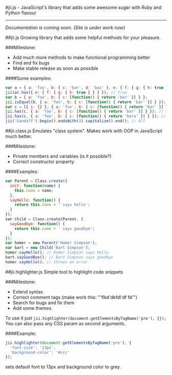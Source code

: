 #jii.js - JavaScript's library that adds some awesome sugar with Ruby and Python flavour
________________________________________________________________________________________

*Documentation is coming soon. (Site is under work now)*

##jii.js
Growing library that adds some helpful methods for your pleasure.

###Milestone:
- Add much more methods to make functional programming better
- Find and fix bugs
- Make stable release as soon as possible

####Some examples:
```javascript
var a = { a: 'foo', b: { c: 'bar', d: 'baz' }, e: { f: { g: { h: true } } } };
jii(a).has({ e: { f: { g: { h: true } } } }); // true
var b = { a: 'foo', b: { c: [function() { return 'bar' }] } };
jii.isEqual(b, { a: 'foo', b: { c: [function() { return 'bar' }] } }); // true
var c = [{ i: {} }, { a: 'foo', b: { c: [function() { return 'bar' }] } }, ['foo', 'bar', 'baz']];
jii.has(c, { a: 'foo', b: { c: [function() { return 'bar' }] } }); // true
jii.has(c, { a: 'foo', b: { c: [function() { return 'bara' }] } }); // false
jii('Gandalf').begin().endsWith(3).capitalize().end(); // Alf
```

##jii.class.js
Emulates "class system". Makes work with OOP in JavaScript much better.

###Milestone:
- Private members and variables (is it possible?)
- Correct constructor property

####Examples:
```javascript
var Parent = Class.create({
  init: function(name) {
    this.name = name;
  },
  sayHello: function() {
    return this.name + ' says hello';
  }
});
var Child = Class.create(Parent, {
  sayGoodbye: function() {
    return this.name + ' says goodbye';
  }
});
var homer = new Parent('Homer Simpson');
var bart = new Child('Bart Simpson');
homer.sayHello(); // Homer Simpson says hello
bart.sayGoodBye(); // Bart Simpson says goodbye
homer.sayHello(); // throws an error
```

##jii.highlighter.js
Simple tool to highlight code snippets

###Milestone:
- Extend syntax
- Correct comment tags (make work this: "'flkd\'dkfdl\'df fd'")
- Search for bugs and fix them
- Add some themes

To use it just `jii.highlighter(document.getElementsByTagName('pre'), {});`
You can also pass any CSS param as second arguments.

####Example:
```javascript
jii.highlighter(document.getElementsByTagName('pre'), {
  'font-size': '13px',
  'background-color': '#ccc'
});
```
sets default font to 13px and background color to grey.